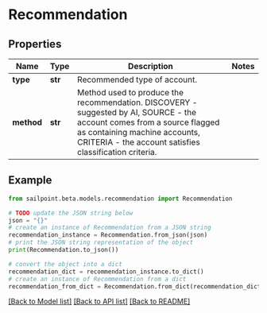 # Recommendation


## Properties

Name | Type | Description | Notes
------------ | ------------- | ------------- | -------------
**type** | **str** | Recommended type of account. | 
**method** | **str** | Method used to produce the recommendation. DISCOVERY - suggested by AI, SOURCE - the account comes from a source flagged as containing machine accounts, CRITERIA - the account satisfies classification criteria. | 

## Example

```python
from sailpoint.beta.models.recommendation import Recommendation

# TODO update the JSON string below
json = "{}"
# create an instance of Recommendation from a JSON string
recommendation_instance = Recommendation.from_json(json)
# print the JSON string representation of the object
print(Recommendation.to_json())

# convert the object into a dict
recommendation_dict = recommendation_instance.to_dict()
# create an instance of Recommendation from a dict
recommendation_from_dict = Recommendation.from_dict(recommendation_dict)
```
[[Back to Model list]](../README.md#documentation-for-models) [[Back to API list]](../README.md#documentation-for-api-endpoints) [[Back to README]](../README.md)


